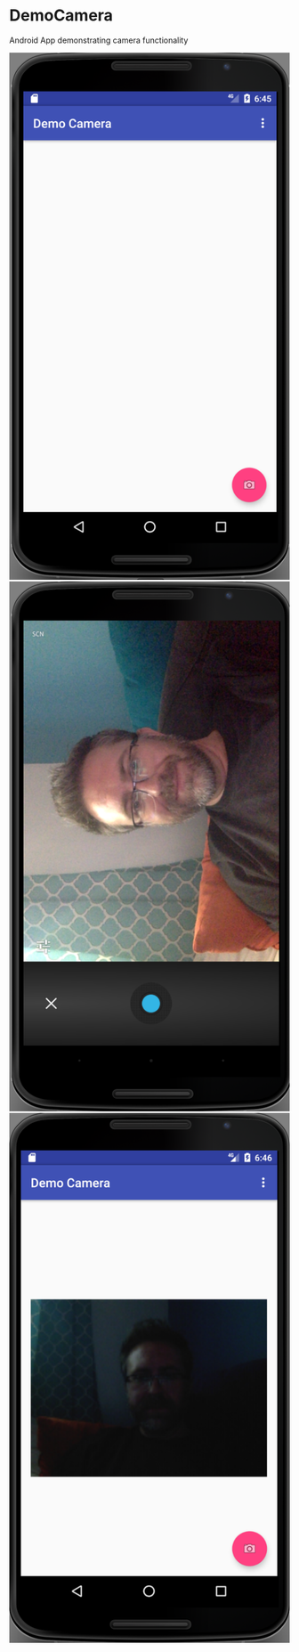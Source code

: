 # DemoCamera

Android App demonstrating camera functionality

![DemoCamera Screenshot 1](demoCamera1.png)
![DemoCamera Screenshot 2](demoCamera2.png)
![DemoCamera Screenshot 3](demoCamera3.png)

